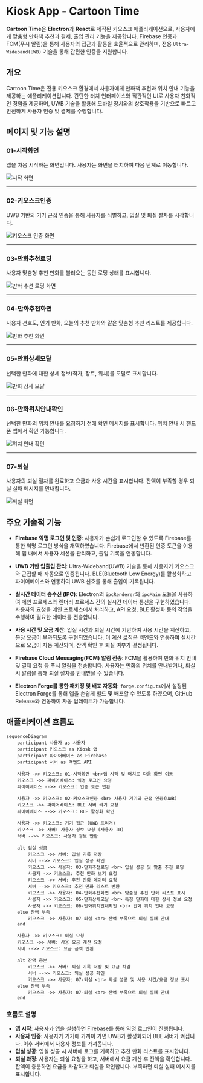 # Kiosk App - Cartoon Time

**Cartoon Time**은 **Electron**과 **React**로 제작된 키오스크 애플리케이션으로, 사용자에게 맞춤형 만화책 추천과 결제, 출입 관리 기능을 제공합니다. Firebase 인증과 FCM(푸시 알림)을 통해 사용자의 접근과 활동을 효율적으로 관리하며, 전용 `Ultra-Wideband(UWB)` 기술을 통해 간편한 인증을 지원합니다.

## 개요

Cartoon Time은 전용 키오스크 환경에서 사용자에게 만화책 추천과 위치 안내 기능을 제공하는 애플리케이션입니다. 간단한 터치 인터페이스와 직관적인 UI로 사용자 친화적인 경험을 제공하며, UWB 기술을 활용해 모바일 장치와의 상호작용을 기반으로 빠르고 안전하게 사용자 인증 및 결제를 수행합니다.

## 페이지 및 기능 설명

### 01-시작화면

앱을 처음 시작하는 화면입니다. 사용자는 화면을 터치하여 다음 단계로 이동합니다.

![시작 화면](https://github.com/user-attachments/assets/e577c937-ba06-4bb4-9c24-63987495c4cd)

---

### 02-키오스크인증

UWB 기반의 기기 근접 인증을 통해 사용자를 식별하고, 입실 및 퇴실 절차를 시작합니다.

![키오스크 인증 화면](https://github.com/user-attachments/assets/8aeabe25-4aff-479f-b665-05fb054b5856)

---

### 03-만화추천로딩

사용자 맞춤형 추천 만화를 불러오는 동안 로딩 상태를 표시합니다.

![만화 추천 로딩 화면](https://github.com/user-attachments/assets/0d19c6c3-2ad5-4575-84df-4834e5576ae1)

---

### 04-만화추천화면

사용자 선호도, 인기 만화, 오늘의 추천 만화와 같은 맞춤형 추천 리스트를 제공합니다.

![만화 추천 화면](https://github.com/user-attachments/assets/0a038b5d-0477-4cfa-a0b6-f5ea1f338427)

---

### 05-만화상세모달

선택한 만화에 대한 상세 정보(작가, 장르, 위치)를 모달로 표시합니다.

![만화 상세 모달](https://github.com/user-attachments/assets/ef49aec6-0d22-4c6c-a270-b826b05a01b4)

---

### 06-만화위치안내확인

선택한 만화의 위치 안내를 요청하기 전에 확인 메시지를 표시합니다. 위치 안내 시 핸드폰 앱에서 확인 가능합니다.

![위치 안내 확인](https://github.com/user-attachments/assets/9bbb8ad7-210d-4c86-8fa3-61b532e87de0)

---

### 07-퇴실

사용자의 퇴실 절차를 완료하고 요금과 사용 시간을 표시합니다. 잔액이 부족할 경우 퇴실 실패 메시지를 안내합니다.

![퇴실 화면](https://github.com/user-attachments/assets/bb6ad546-bead-4871-a79b-ae5ab55a174d)

## 주요 기술적 기능

- **Firebase 익명 로그인 및 인증**: 사용자가 손쉽게 로그인할 수 있도록 Firebase를 통한 익명 로그인 방식을 채택하였습니다. Firebase에서 반환된 인증 토큰을 이용해 앱 내에서 사용자 세션을 관리하고, 출입 기록을 연동합니다.
- **UWB 기반 입출입 관리**: Ultra-Wideband(UWB) 기술을 통해 사용자가 키오스크와 근접할 때 자동으로 인증됩니다. BLE(Bluetooth Low Energy)를 활성화하고 파이어베이스와 연동하여 UWB 신호를 통해 출입이 기록됩니다.

- **실시간 데이터 송수신 (IPC)**: Electron의 `ipcRenderer`와 `ipcMain` 모듈을 사용하여 메인 프로세스와 렌더러 프로세스 간의 실시간 데이터 통신을 구현하였습니다. 사용자의 요청을 메인 프로세스에서 처리하고, API 요청, BLE 활성화 등의 작업을 수행하여 필요한 데이터를 전송합니다.

- **사용 시간 및 요금 계산**: 입실 시간과 퇴실 시간에 기반하여 사용 시간을 계산하고, 분당 요금이 부과되도록 구현되었습니다. 이 계산 로직은 백엔드와 연동하여 실시간으로 요금이 자동 계산되며, 잔액 확인 후 퇴실 여부가 결정됩니다.

- **Firebase Cloud Messaging(FCM) 알림 전송**: FCM을 활용하여 만화 위치 안내 및 결제 요청 등 푸시 알림을 전송합니다. 사용자는 만화의 위치를 안내받거나, 퇴실 시 알림을 통해 퇴실 절차를 안내받을 수 있습니다.

- **Electron Forge를 통한 패키징 및 배포 자동화**: `forge.config.ts`에서 설정된 Electron Forge를 통해 앱을 손쉽게 빌드 및 배포할 수 있도록 하였으며, GitHub Release와 연동하여 자동 업데이트가 가능합니다.

## 애플리케이션 흐름도

```mermaid
sequenceDiagram
    participant 사용자 as 사용자
    participant 키오스크 as Kiosk 앱
    participant 파이어베이스 as Firebase
    participant 서버 as 백엔드 API

    사용자 ->> 키오스크: 01-시작화면 <br>앱 시작 및 터치로 다음 화면 이동
    키오스크 ->> 파이어베이스: 익명 로그인 요청
    파이어베이스 -->> 키오스크: 인증 토큰 반환

    사용자 ->> 키오스크: 02-키오스크인증 <br> 사용자 기기와 근접 인증(UWB)
    키오스크 ->> 파이어베이스: BLE 서버 켜기 요청
    파이어베이스 -->> 키오스크: BLE 활성화 확인

    사용자 ->> 키오스크: 기기 접근 (UWB 트리거)
    키오스크 ->> 서버: 사용자 정보 요청 (사용자 ID)
    서버 -->> 키오스크: 사용자 정보 반환

    alt 입실 성공
        키오스크 ->> 서버: 입실 기록 저장
        서버 -->> 키오스크: 입실 성공 확인
        키오스크 ->> 사용자: 03-만화추천로딩 <br> 입실 성공 및 맞춤 추천 로딩
        사용자 ->> 키오스크: 추천 만화 보기 요청
        키오스크 ->> 서버: 추천 만화 데이터 요청
        서버 -->> 키오스크: 추천 만화 리스트 반환
        키오스크 ->> 사용자: 04-만화추천화면 <br> 맞춤형 추천 만화 리스트 표시
        사용자 ->> 키오스크: 05-만화상세모달 <br> 특정 만화에 대한 상세 정보 요청
        사용자 ->> 키오스크: 06-만화위치안내확인 <br> 만화 위치 안내 요청
    else 잔액 부족
        키오스크 ->> 사용자: 07-퇴실 <br> 잔액 부족으로 퇴실 실패 안내
    end

    사용자 ->> 키오스크: 퇴실 요청
    키오스크 ->> 서버: 사용 요금 계산 요청
    서버 -->> 키오스크: 요금 금액 반환

    alt 잔액 충분
        키오스크 ->> 서버: 퇴실 기록 저장 및 요금 차감
        서버 -->> 키오스크: 퇴실 성공 확인
        키오스크 ->> 사용자: 07-퇴실 <br> 퇴실 성공 및 사용 시간/요금 정보 표시
    else 잔액 부족
        키오스크 ->> 사용자: 07-퇴실 <br> 잔액 부족으로 퇴실 실패 안내
    end
```

### 흐름도 설명

- **앱 시작**: 사용자가 앱을 실행하면 Firebase를 통해 익명 로그인이 진행됩니다.
- **사용자 인증**: 사용자가 기기에 가까이 가면 UWB가 활성화되어 BLE 서버가 켜집니다. 이후 서버에서 사용자 정보를 가져옵니다.
- **입실 성공**: 입실 성공 시 서버에 로그를 기록하고 추천 만화 리스트를 표시합니다.
- **퇴실 과정**: 사용자는 퇴실 요청을 하고, 서버에서 요금 계산 후 잔액을 확인합니다. 잔액이 충분하면 요금을 차감하고 퇴실을 확인합니다. 부족하면 퇴실 실패 메시지를 표시합니다.
